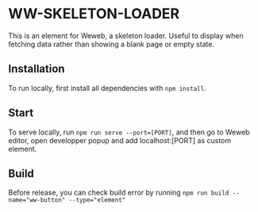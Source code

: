 # WW-SKELETON-LOADER

This is an element for Weweb, a skeleton loader. Useful to display when fetching data rather than showing a blank page or empty state.

## Installation

To run locally, first install all dependencies with `npm install`.

## Start

To serve locally, run `npm run serve --port=[PORT]`, and then go to Weweb editor, open developper popup and add localhost:[PORT] as custom element.

## Build

Before release, you can check build error by running `npm run build --name="ww-button" --type="element"`
